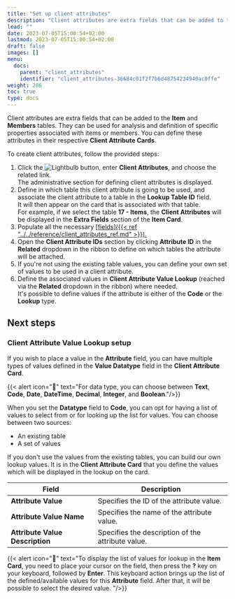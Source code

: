 ```yaml
---
title: "Set up client attributes"
description: "Client attributes are extra fields that can be added to the Item and Members tables. They can be used for analysis and definition of specific properties associated with items or members. You can define these attributes in their respective Client Attribute Cards."
lead: ""
date: 2023-07-05T15:00:54+02:00
lastmod: 2023-07-05T15:00:54+02:00
draft: false
images: []
menu:
  docs:
    parent: "client_attributes"
    identifier: "client_attributes-36684c01f2f7b6d48754234940ac0ffe"
weight: 206
toc: true
type: docs
---
```


Client attributes are extra fields that can be added to the **Item** and **Members** tables. They can be used for analysis and definition of specific properties associated with items or members. You can define these attributes in their respective **Client Attribute Cards**. 

To create client attributes, follow the provided steps:

1. Click the ![Lightbulb](Lightbulb_icon.PNG) button, enter **Client Attributes**, and choose the related link.           
   The administrative section for defining client attributes is displayed.     
2. Define in which table this client attribute is going to be used, and associate the client attribute to a table in the **Lookup Table ID** field.     
   It will then appear on the card that is associated with that table.       
   For example, if we select the table **17 - Items**, the **Client Attributes** will be displayed in the **Extra Fields** section of the **Item Card**.
3. Populate all the necessary [<ins>fields<ins>]({{< ref "../../reference/client_attributes_ref.md" >}}).
4. Open the **Client Attribute IDs** section by clicking **Attribute ID** in the **Related** dropdown in the ribbon to define on which tables the attribute will be attached.
5. If you're not using the existing table values, you can define your own set of values to be used in a client attribute. 
6. Define the associated values in **Client Attribute Value Lookup** (reached via the **Related** dropdown in the ribbon) where needed.    
   It's possible to define values if the attribute is either of the **Code** or the **Lookup** type. 

## Next steps

### Client Attribute Value Lookup setup

If you wish to place a value in the **Attribute** field, you can have multiple types of values defined in the **Value Datatype** field in the **Client Attribute Card**.

{{< alert icon="📝" text="For data type, you can choose between <b>Text</b>, <b>Code</b>, <b>Date</b>, <b>DateTime</b>, <b>Decimal</b>, <b>Integer</b>, and <b>Boolean</b>."/>}}


When you set the **Datatype** field to **Code**, you can opt for having a list of values to select from or for looking up the list for values. You can choose between two sources: 

- An existing table
- A set of values

If you don't use the values from the existing tables, you can build our own lookup values. It is in the **Client Attribute Card** that you define the values which will be displayed in the lookup on the card. 


| Field     | Description |
| ----------- | ----------- |
| **Attribute Value** | Specifies the ID of the attribute value. |
| **Attribute Value Name** | Specifies the name of the attribute value. |
| **Attribute Value Description** | Specifies the description of the attribute value. |


{{< alert icon="📝" text="To display the list of values for lookup in the <b>Item Card</b>, you need to place your cursor on the field, then press the <b>?</b> key on your keyboard, followed by <b>Enter</b>. This keyboard action brings up the list of the defined/available values for this <b>Attribute</b> field. After that, it will be possible to select the desired value. "/>}}